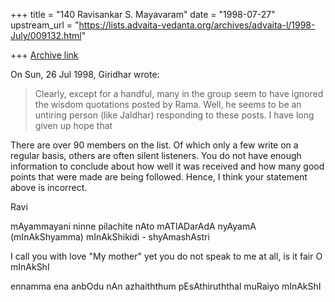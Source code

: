 +++
title = "140 Ravisankar S. Mayavaram"
date = "1998-07-27"
upstream_url = "https://lists.advaita-vedanta.org/archives/advaita-l/1998-July/009132.html"

+++
[Archive link](https://lists.advaita-vedanta.org/archives/advaita-l/1998-July/009132.html)

On Sun, 26 Jul 1998, Giridhar wrote:

>
> Clearly, except for a handful, many in the group seem to have ignored the
> wisdom quotations posted by Rama. Well, he seems to be an untiring person
> (like Jaldhar) responding to these posts. I have long given up hope that

There are over 90 members on the list. Of which only a few write
on a regular basis, others are often silent listeners. You do not
have enough information to conclude about how well it was
received and how many good points that were made are being
followed.  Hence, I think your statement above is incorrect.

Ravi

mAyammayani ninne pilachite nAto mATlADarAdA
nyAyamA (mInAkShyamma) mInAkShikidi
                                - shyAmashAstri

I call you with love "My mother" yet you do not
speak to me at all, is it fair O mInAkShI

ennamma ena anbOdu nAn azhaiththum
 pEsAthiruththal muRaiyo mInAkShI

